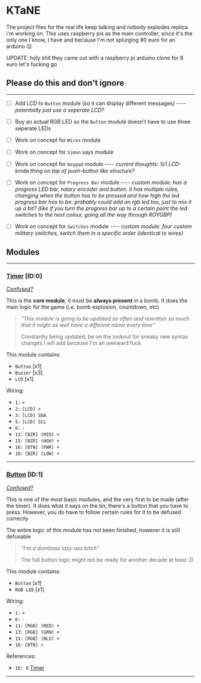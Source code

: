 # KTaNE
The project files for the real life keep talking and nobody explodes replica i'm working on. 
This uses raspberry pis as the main controller, since it's the only one I know, I have and because I'm not splurging 80 euro for an arduino 😉

UPDATE: holy shit they came out with a raspberry pi arduino clone for 8 euro let's fucking go


## Please do this and don't ignore

---------

- [ ] Add LCD to `Button` module (so it can display different messages) ---- _potentially just use a seperate LCD?_
- [ ] Buy an actual RGB LED so the `Button` module doesn't have to use three seperate LEDs
- [ ] Work on concept for `Wires` module
- [ ] Work on concept for `Simon` says module
- [ ] Work on concept for `Keypad` module ---- _current thoughts: 1x1 LCD-kinda thing on top of push-button like structure?_
- [ ] Work on concept for `Progress Bar` module ---- _custom module: has a progress LED bar, rotary encoder and button. it has multiple rules, changing when the button has to be pressed and how high the led progress bar has to be. probably could add an rgb led too, just to mix it up a bit? (like if you turn the progress bar up to a certain point the led switches to the next colour, going all the way through ROYGBP)_
- [ ] Work on concept for `Switches` module ---- _custom module: four custom military switches, switch them in a specific order (identical to wires)_


## Modules

---------

### [**Timer**](timer.py) \[ID:0\]

_[Confused?](https://ktane.fandom.com/wiki/Timer)_

This is the **core module**, it must be **always present** in a bomb. It does the main logic for the game (i.e. bomb explosion, countdown, etc)

> _"This module is going to be updated so often and rewritten so much that it might as well have a different name every time"_
> 
> Constantly being updated; be on the lookout for sneaky new syntax changes I will add because I'm an awkward fuck

This module contains:
- `Button` \[x1\]
- `Buzzer` \[x3\]
- `LCD` \[x1\]

Wiring:
- `1:` `+`
- `2:` `[LCD] +`
- `3:` `[LCD] SDA`
- `5:` `[LCD] SCL`
- `6:` `-`
- `13:` `[BZR] (MID) + `
- `15:` `[BZR] (HGH) +`
- `16:` `[BTN] (PWR) +`
- `18:` `[BZR] (LOW) +`

---------

### [**Button**](button.py) \[ID:1\]

_[Confused?](https://ktane.fandom.com/wiki/The_Button)_

This is one of the most basic modules, and the very first to be made (after the timer). It does what it says on the tin; there's a button that you have to press. However, you do have to follow certain rules for it to be defused correctly

The entire logic of this module has not been finished, however it is still defusable 
> _"I'm a dumbass lazy-ass bitch"_ 
> 
> The full button logic might not be ready for another decade at least :D

This module contains:
- `Button` \[x1\]
- `RGB LED` \[x1\]

Wiring:
- `1:` `+`
- `6:` `-`
- `11:` `[RGB] (RED) +`
- `13:` `[RGB] (GRN) +`
- `15:` `[RGB] (BLU) +`
- `16:` `[BTN] +`

References:
- `ID: 0` [Timer](https://github.com/dedlyT/ktane/blob/main/README.md#timer-id0)

---------
